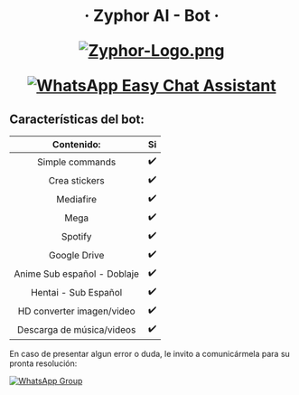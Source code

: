 <h1 align="center">‧ Zyphor AI - Bot ‧
</p>
<p>

[![Zyphor-Logo.png](https://i.postimg.cc/vTbLwRtq/Zyphor-Logo.png)](https://postimg.cc/7GtTSWc0)
<p align="center">
        <a href="#"><img title="WhatsApp Easy Chat Assistant" src="https://img.shields.io/badge/-WhatsApp Easy Chat Assistant-green?colorA=%23ff0000&colorB=%23017e40&style=for-the-badge"></a>
    </p>
    <p>

## Características del bot:
|  Contenido:  |                                           Si |
| :---------------------------------------------: | :-----------: |
| Simple commands|✔️|
| Crea stickers|✔️|
| Mediafire|✔️|
| Mega|✔️|
| Spotify|✔️|
| Google Drive|✔️|
| Anime Sub español - Doblaje|✔️|
| Hentai - Sub Español|✔️|
| HD converter imagen/video|✔️|
| Descarga de música/videos|✔️|

En caso de presentar algun error o duda, le invito a comunicármela para su pronta resolución:

[![WhatsApp Group](https://img.shields.io/badge/WhatsApp-25D366?style=for-the-badge&logo=whatsapp&logoColor=white)](https://wa.me/573113825327)
